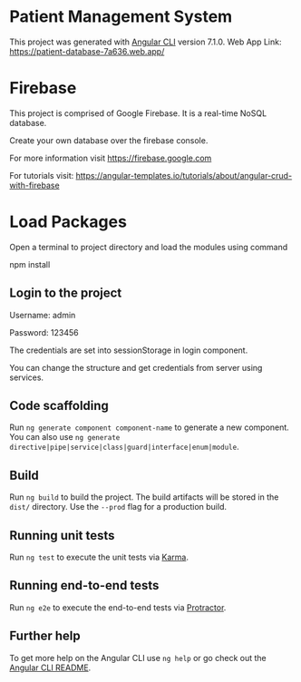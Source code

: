 # Patient Management System

This project was generated with [Angular CLI](https://github.com/angular/angular-cli) version 7.1.0.
Web App Link: https://patient-database-7a636.web.app/

# Firebase

This project is comprised of Google Firebase. It is a real-time NoSQL database.

Create your own database over the firebase console.

For more information visit https://firebase.google.com

For tutorials visit: https://angular-templates.io/tutorials/about/angular-crud-with-firebase

# Load Packages

Open a terminal to project directory and load the modules using command

npm install

## Login to the project

Username: admin

Password: 123456

The credentials are set into sessionStorage in login component.

You can change the structure and get credentials from server using services.

## Code scaffolding

Run `ng generate component component-name` to generate a new component. You can also use `ng generate directive|pipe|service|class|guard|interface|enum|module`.

## Build

Run `ng build` to build the project. The build artifacts will be stored in the `dist/` directory. Use the `--prod` flag for a production build.

## Running unit tests

Run `ng test` to execute the unit tests via [Karma](https://karma-runner.github.io).

## Running end-to-end tests

Run `ng e2e` to execute the end-to-end tests via [Protractor](http://www.protractortest.org/).

## Further help

To get more help on the Angular CLI use `ng help` or go check out the [Angular CLI README](https://github.com/angular/angular-cli/blob/master/README.md).
